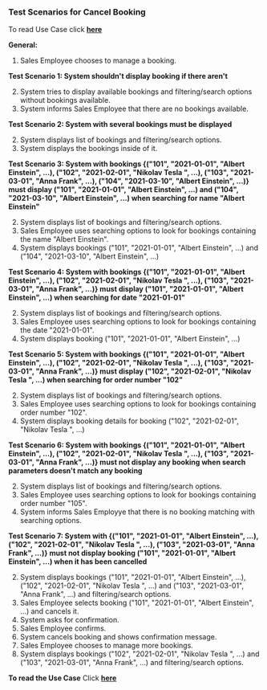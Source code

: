 ### **Test Scenarios for Cancel Booking**

To read Use Case click [**here**]( ../../UseCasesSalesEmployee.md )

**General:**
1. Sales Employee chooses to manage a booking.

**Test Scenario 1: System shouldn't display booking if there aren't**

2. System tries to display available bookings and filtering/search options without bookings available.
3. System informs Sales Employee that there are no bookings available.

**Test Scenario 2: System with several bookings must be displayed**

2. System displays list of bookings and filtering/search options.
3. System displays the bookings inside of it.

**Test Scenario 3: System with bookings {("101", "2021-01-01", "Albert Einstein", ...), ("102", "2021-02-01", "Nikolav Tesla ", ...), ("103", "2021-03-01", "Anna Frank", ...), ("104", "2021-03-10", "Albert Einstein", ...)} must display ("101", "2021-01-01", "Albert Einstein", ...) and ("104", "2021-03-10", "Albert Einstein", ...) when searching for name "Albert Einstein"**

2. System displays list of bookings and filtering/search options.
3. Sales Employee uses searching options to look for bookings containing the name "Albert Einstein".
4. System displays bookings ("101", "2021-01-01", "Albert Einstein", ...) and ("104", "2021-03-10", "Albert Einstein", ...)

**Test Scenario 4: System with bookings {("101", "2021-01-01", "Albert Einstein", ...), ("102", "2021-02-01", "Nikolav Tesla ", ...), ("103", "2021-03-01", "Anna Frank", ...)} must display ("101", "2021-01-01", "Albert Einstein", ...) when searching for date "2021-01-01"**

2. System displays list of bookings and filtering/search options.
3. Sales Employee uses searching options to look for bookings containing the date "2021-01-01".
4. System displays booking ("101", "2021-01-01", "Albert Einstein", ...)

**Test Scenario 5: System with bookings {("101", "2021-01-01", "Albert Einstein", ...), ("102", "2021-02-01", "Nikolav Tesla ", ...), ("103", "2021-03-01", "Anna Frank", ...)} must display ("102", "2021-02-01", "Nikolav Tesla ", ...) when searching for order number "102"**

2. System displays list of bookings and filtering/search options.
3. Sales Employee uses searching options to look for bookings containing order number "102".
4. System displays booking details for booking ("102", "2021-02-01", "Nikolav Tesla ", ...)

**Test Scenario 6: System with bookings {("101", "2021-01-01", "Albert Einstein", ...), ("102", "2021-02-01", "Nikolav Tesla ", ...), ("103", "2021-03-01", "Anna Frank", ...)} must not display any booking when search parameters doesn't match any booking**

2. System displays list of bookings and filtering/search options.
3. Sales Employee uses searching options to look for bookings containing order number "105".
4. System informs Sales Employye that there is no booking matching with searching options.

**Test Scenario 7: System with {("101", "2021-01-01", "Albert Einstein", ...), ("102", "2021-02-01", "Nikolav Tesla ", ...), ("103", "2021-03-01", "Anna Frank", ...)} must not display booking ("101", "2021-01-01", "Albert Einstein", ...) when it has been cancelled**

2. System displays bookings ("101", "2021-01-01", "Albert Einstein", ...), ("102", "2021-02-01", "Nikolav Tesla ", ...) and ("103", "2021-03-01", "Anna Frank", ...) and filtering/search options.
3. Sales Employee selects booking ("101", "2021-01-01", "Albert Einstein", ...) and cancels it.
4. System asks for confirmation.
5. Sales Employee confirms.
6. System cancels booking and shows confirmation message.
7. Sales Employee chooses to manage more bookings.
8. System displays bookings ("102", "2021-02-01", "Nikolav Tesla ", ...) and ("103", "2021-03-01", "Anna Frank", ...) and filtering/search options.

**To read the Use Case** Click [**here**]( ../../UseCasesSalesEmployee.md )
